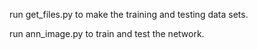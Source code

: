 run get_files.py to make the training and testing data sets.

run ann_image.py to train and test the network.
